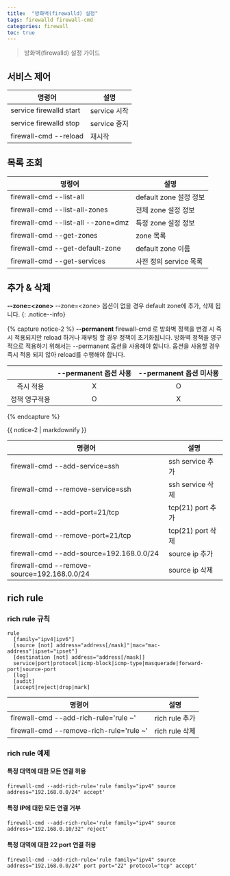 ```yaml
---
title:  "방화벽(firewalld) 설정"
tags: firewalld firewall-cmd
categories: firewall
toc: true
---
```


> 방화벽(firewalld) 설정 가이드

## 서비스 제어

| 명령어                  | 설명         |
|-------------------------|--------------|
| service firewalld start | service 시작 |
| service firewalld stop  | service 중지 |
| firewall-cmd \--reload   | 재시작       |

## 목록 조회

| 명령어                             | 설명                   |
|------------------------------------|------------------------|
| firewall-cmd \--list-all            | default zone 설정 정보 |
| firewall-cmd \--list-all-zones      | 전체 zone 설정 정보    |
| firewall-cmd \--list-all --zone=dmz | 특정 zone 설정 정보    |
| firewall-cmd \--get-zones           | zone 목록              |
| firewall-cmd \--get-default-zone    | default zone 이름      |
| firewall-cmd \--get-services        | 사전 정의 service 목록 |

## 추가 & 삭제

**\--zone=\<zone>**
\--zone=\<zone> 옵션이 없을 경우 default zone에 추가, 삭제 됩니다.
{: .notice--info}

{% capture notice-2 %}
**\--permanent**
firewall-cmd 로 방화벽 정책을 변경 시  즉시 적용되지만 reload 하거나 재부팅 할 경우 정책이 초기화됩니다.
방화벽 정책을 영구적으로 적용하기 위해서는 \--permanent 옵션을 사용해야 합니다. 옵션을 사용할 경우 즉시 적용 되지 않아 reload를 수행해야 합니다. 

|               | --permanent 옵션 사용 | --permanent 옵션 미사용 |
|:-------------:|:---------------------:|:-----------------------:|
|   즉시 적용   |           X           |            O            |
| 정책 영구적용 |           O           |            X            |
{% endcapture %}

<div class="notice--info">{{ notice-2 | markdownify }}</div>


| 명령어                                       | 설명              |
|----------------------------------------------|-------------------|
| firewall-cmd \--add-service=ssh              | ssh service 추가  |
| firewall-cmd \--remove-service=ssh           | ssh service 삭제  |
| firewall-cmd \--add-port=21/tcp              | tcp(21) port 추가 |
| firewall-cmd \--remove-port=21/tcp           | tcp(21) port 삭제 |
| firewall-cmd \--add-source=192.168.0.0/24    | source ip 추가    |
| firewall-cmd \--remove-source=192.168.0.0/24 | source ip 삭제    |

## rich rule

### rich rule 규칙

``` shell
rule
  [family="ipv4|ipv6"]
  [source [not] address="address[/mask]"|mac="mac-address"|ipset="ipset"]
  [destination [not] address="address[/mask]]
  service|port|protocol|icmp-block|icmp-type|masquerade|forward-port|source-port
  [log]
  [audit]
  [accept|reject|drop|mark]
```

| 명령어                                    | 설명           |
|-------------------------------------------|----------------|
| firewall-cmd \--add-rich-rule='rule ~'    | rich rule 추가 |
| firewall-cmd \--remove-rich-rule='rule ~' | rich rule 삭제 |

### rich rule 예제

#### 특정 대역에 대한 모든 연결 허용

``` shell
firewall-cmd --add-rich-rule='rule family="ipv4" source address="192.168.0.0/24" accept'
```

#### 특정 IP에 대한 모든 연결 거부
``` shell
firewall-cmd --add-rich-rule='rule family="ipv4" source address="192.168.0.10/32" reject'  
```

#### 특정 대역에 대한 22 port 연결 허용  
``` shell
firewall-cmd --add-rich-rule='rule family="ipv4" source address="192.168.0.0/24" port port="22" protocol="tcp" accept'
```
